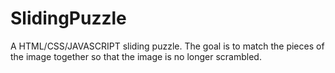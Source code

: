 # SlidingPuzzle
A HTML/CSS/JAVASCRIPT sliding puzzle. The goal is to match the pieces of the image together so that the image is no longer scrambled.
